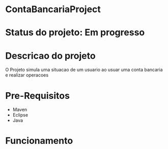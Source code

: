 # ContaBancariaProject

# Status do projeto:  Em progresso 

# Descricao do projeto 
O Projeto simula uma situacao de um usuario ao usuar uma conta bancaria e realizar operacoes 

# Pre-Requisitos 
- Maven
- Eclipse
- Java

# Funcionamento 


















